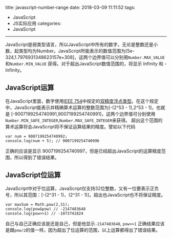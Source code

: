 title: javascript-number-range
date: 2018-03-09 11:11:52
tags: 
- JavaScript
- JS实际应用
categories:
- JavaScript
---

JavaScript是弱类型语言，所以JavaScript中所有的数字，无论是整数还是小数，起类型均为Number。JavaScript所能表示的数值范围为[5e-324,1.7976931348623157e+308]，这两个边界值可以分别用`Number.MAX_VALUE`和`Number.MIN_VALUE` 获得。对于超出JavaScript数值范围的，将显示 Infinity 和 -Infinity。
<!--more-->

## JavaScript运算
在JavaScript里面，数字使用[IEEE 754](https://zh.wikipedia.org/wiki/IEEE_754)中规定的[双精度浮点类型](https://zh.wikipedia.org/wiki/雙精度浮點數)。在这个规定中，JavaScript能表示并精确算术运算的整数范围为[-(2^53 - 1),2^53 - 1]，也就是 [-9007199254740991,9007199254740991]，这两个边界值可分别使用`Number.MIN_SAFE_INTEGER`,`Number.MAX_SAFE_INTEGER`来获得。 超出这个范围的算术运算将会JavaScript将不保证运算结果的精度。譬如以下代码

    var num = 9007199254740992;
    console.log(num + 5); // 9007199254740996

正确的应该是显示 9007199254740997，但是已经超出JavaScript的运算精度范围，所以得到了错误结果。


## JavaScript位运算
JavaScript中对于位运算，JavaScript仅支持32位整数，又有一位要表示正负号，所以其范围：[-(2^31 - 1)，(2^31 - 1)]，超出也JavaScript也不将保证精度。

    var maxSum = Math.pow(2,31);
    console.log(pow&pow) // -2147483648
    console.log(pow>>1) // -1073741824

自己与自己正确应该是还是自己，但是他显示`-2147483648`, `pow>>1` 正确结果应该是跟`pow/2`的值一样。因为超出了位运算的范围，以上运算都得出了错误结果。